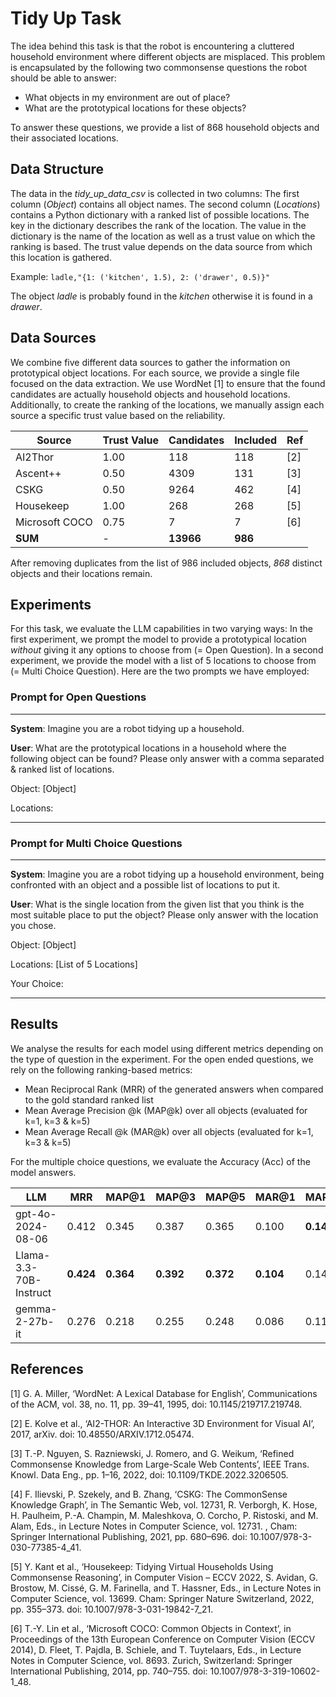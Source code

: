 # Tidy Up Task

The idea behind this task is that the robot is encountering a cluttered household environment where different objects are misplaced.
This problem is encapsulated by the following two commonsense questions the robot should be able to answer:

- What objects in my environment are out of place?
- What are the prototypical locations for these objects?

To answer these questions, we provide a list of 868 household objects and their associated locations.

## Data Structure

The data in the *tidy_up_data_csv* is collected in two columns:
The first column (*Object*) contains all object names.
The second column (*Locations*) contains a Python dictionary with a ranked list of possible locations.
The key in the dictionary describes the rank of the location.
The value in the dictionary is the name of the location as well as a trust value on which the ranking is based.
The trust value depends on the data source from which this location is gathered.

Example:
```ladle,"{1: ('kitchen', 1.5), 2: ('drawer', 0.5)}"```

The object *ladle* is probably found in the *kitchen* otherwise it is found in a *drawer*.

## Data Sources

We combine five different data sources to gather the information on prototypical object locations.
For each source, we provide a single file focused on the data extraction.
We use WordNet [1] to ensure that the found candidates are actually household objects and household locations.
Additionally, to create the ranking of the locations, we manually assign each source a specific trust value based on the reliability.

| Source         | Trust Value | Candidates | Included | Ref |
|----------------|-------------|------------|----------|-----|
| AI2Thor        | 1.00        | 118        | 118      | [2] |
| Ascent++       | 0.50        | 4309       | 131      | [3] |
| CSKG           | 0.50        | 9264       | 462      | [4] |
| Housekeep      | 1.00        | 268        | 268      | [5] |
| Microsoft COCO | 0.75        | 7          | 7        | [6] |
| **SUM**        | -           | **13966**  | **986**  |     |

After removing duplicates from the list of 986 included objects, *868* distinct objects and their locations remain.

## Experiments

For this task, we evaluate the LLM capabilities in two varying ways:
In the first experiment, we prompt the model to provide a prototypical location *without* giving it any options to choose from (= Open Question). 
In a second experiment, we provide the model with a list of 5 locations to choose from (= Multi Choice Question). 
Here are the two prompts we have employed:

### Prompt for Open Questions

---
**System**: Imagine you are a robot tidying up a household.

**User**: What are the prototypical locations in a household where the following object can be found? Please only answer with a comma separated & ranked list of locations.

Object: [Object] 

Locations:

---

### Prompt for Multi Choice Questions

---
**System**: Imagine you are a robot tidying up a household environment, being confronted with an object and a possible list of locations to put it.

**User**: What is the single location from the given list that you think is the most suitable place to put the object? Please only answer with the location you chose.

Object: [Object] 

Locations: [List of 5 Locations]

Your Choice:

---

## Results

We analyse the results for each model using different metrics depending on the type of question in the experiment.
For the open ended questions, we rely on the following ranking-based metrics:
- Mean Reciprocal Rank (MRR) of the generated answers when compared to the gold standard ranked list
- Mean Average Precision @k (MAP@k) over all objects (evaluated for k=1, k=3 & k=5)
- Mean Average Recall @k (MAR@k) over all objects (evaluated for k=1, k=3 & k=5)

For the multiple choice questions, we evaluate the Accuracy (Acc) of the model answers.

| LLM                    | MRR       | MAP@1     | MAP@3     | MAP@5     | MAR@1     | MAR@3     | MAR@5     | Acc       |
|------------------------|-----------|-----------|-----------|-----------|-----------|-----------|-----------|-----------|
| gpt-4o-2024-08-06      | 0.412     | 0.345     | 0.387     | 0.365     | 0.100     | **0.146** | **0.163** | **0.595** |
| Llama-3.3-70B-Instruct | **0.424** | **0.364** | **0.392** | **0.372** | **0.104** | 0.144     | 0.154     | 0.580     |
| gemma-2-27b-it         | 0.276     | 0.218     | 0.255     | 0.248     | 0.086     | 0.117     | 0.125     | 0.559     |

## References

[1] G. A. Miller, ‘WordNet: A Lexical Database for English’, Communications of the ACM, vol. 38, no. 11, pp. 39–41, 1995, doi: 10.1145/219717.219748.

[2] E. Kolve et al., ‘AI2-THOR: An Interactive 3D Environment for Visual AI’, 2017, arXiv. doi: 10.48550/ARXIV.1712.05474.

[3] T.-P. Nguyen, S. Razniewski, J. Romero, and G. Weikum, ‘Refined Commonsense Knowledge from Large-Scale Web Contents’, IEEE Trans. Knowl. Data Eng., pp. 1–16, 2022, doi: 10.1109/TKDE.2022.3206505.

[4] F. Ilievski, P. Szekely, and B. Zhang, ‘CSKG: The CommonSense Knowledge Graph’, in The Semantic Web, vol. 12731, R. Verborgh, K. Hose, H. Paulheim, P.-A. Champin, M. Maleshkova, O. Corcho, P. Ristoski, and M. Alam, Eds., in Lecture Notes in Computer Science, vol. 12731. , Cham: Springer International Publishing, 2021, pp. 680–696. doi: 10.1007/978-3-030-77385-4_41.

[5] Y. Kant et al., ‘Housekeep: Tidying Virtual Households Using Commonsense Reasoning’, in Computer Vision – ECCV 2022, S. Avidan, G. Brostow, M. Cissé, G. M. Farinella, and T. Hassner, Eds., in Lecture Notes in Computer Science, vol. 13699. Cham: Springer Nature Switzerland, 2022, pp. 355–373. doi: 10.1007/978-3-031-19842-7_21.

[6] T.-Y. Lin et al., ‘Microsoft COCO: Common Objects in Context’, in Proceedings of the 13th European Conference on Computer Vision (ECCV 2014), D. Fleet, T. Pajdla, B. Schiele, and T. Tuytelaars, Eds., in Lecture Notes in Computer Science, vol. 8693. Zurich, Switzerland: Springer International Publishing, 2014, pp. 740–755. doi: 10.1007/978-3-319-10602-1_48.